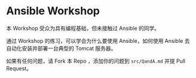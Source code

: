 # Ansible Workshop

本 Workshop 受众为具有编程基础，但未接触过 Ansible 的同学。

通过 Workshop 的练习，可以学会为什么要使用 Ansible，如何使用 Ansible 去自动化安装并部署一台典型的 Tomcat 服务器。

如果有任何问题，请 Fork 本 Repo ，添加你的问题到 `src/QandA.md` 并提 Pull Request。
